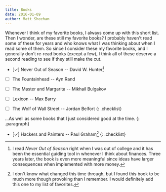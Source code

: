 ```yaml
---
title: Books
date: 2016-01-09
author: Matt Sheehan
---
```


Whenever I think of my favorite books, I always come up with this short list. Then I wonder, are these still my favorite books? I probably haven't read some of these for years and who knows what I was thinking about when I read some of them. So since I consider these my favorite books, and I generally don't re-read books (except a few), I think all of these deserve a second reading to see if they still make the cut.

  * [✓] Never Out of Season -- David W. Hunter[^1]
  * [ ] The Fountainhead -- Ayn Rand
  * [ ] The Master and Margarita -- Mikhail Bulgakov
  * [ ] Lexicon -- Max Barry
  * [ ] The Wolf of Wall Street -- Jordan Belfort
{: .checklist}


...As well as some books that I just considered good at the time.
{: .paragraph}

  * [✓] Hackers and Painters -- Paul Graham[^2]
{: .checklist}


[^1]: I read *Never Out of Season* right when I was out of college and it has been the essential guiding tool in whenever I think about finances. Three years later, the book is even more meaningful since ideas have larger consequences when implemented with more money.

[^2]: I don't know what changed this time through, but I found this book to be much more though provoking than I remember. I would definitely add this one to my list of favorites.

<!-- ✓ -->
<!-- ✕ -->
